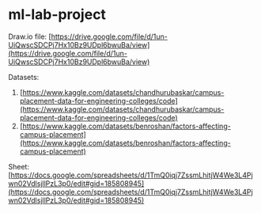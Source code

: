 # ml-lab-project

Draw.io file: [https://drive.google.com/file/d/1un-UiQwscSDCPj7Hx10Bz9UDpl6bwuBa/view](https://drive.google.com/file/d/1un-UiQwscSDCPj7Hx10Bz9UDpl6bwuBa/view)

Datasets:
1. [https://www.kaggle.com/datasets/chandhurubaskar/campus-placement-data-for-engineering-colleges/code](https://www.kaggle.com/datasets/chandhurubaskar/campus-placement-data-for-engineering-colleges/code)
2. [https://www.kaggle.com/datasets/benroshan/factors-affecting-campus-placement](https://www.kaggle.com/datasets/benroshan/factors-affecting-campus-placement)

Sheet:
[https://docs.google.com/spreadsheets/d/1TmQ0iqj7ZssmLhitjW4We3L4Pjwn02VdlsjllPzL3p0/edit#gid=185808945](https://docs.google.com/spreadsheets/d/1TmQ0iqj7ZssmLhitjW4We3L4Pjwn02VdlsjllPzL3p0/edit#gid=185808945)
